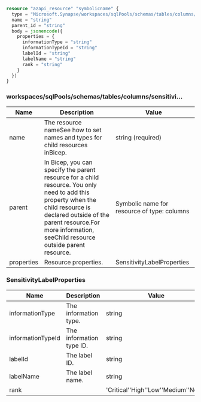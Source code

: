 ```terraform
resource "azapi_resource" "symbolicname" {
  type = "Microsoft.Synapse/workspaces/sqlPools/schemas/tables/columns/sensitivityLabels@2021-06-01"
  name = "string"
  parent_id = "string"
  body = jsonencode({
    properties = {
      informationType = "string"
      informationTypeId = "string"
      labelId = "string"
      labelName = "string"
      rank = "string"
    }
  })
}

```

### workspaces/sqlPools/schemas/tables/columns/sensitivi...

| Name | Description | Value |
|-|-|-|
| name | The resource nameSee how to set names and types for child resources inBicep. | string (required) |
| parent | In Bicep, you can specify the parent resource for a child resource. You only need to add this property when the child resource is declared outside of the parent resource.For more information, seeChild resource outside parent resource. | Symbolic name for resource of type: columns |
| properties | Resource properties. | SensitivityLabelProperties |


### SensitivityLabelProperties

| Name | Description | Value |
|-|-|-|
| informationType | The information type. | string |
| informationTypeId | The information type ID. | string |
| labelId | The label ID. | string |
| labelName | The label name. | string |
| rank |  | 'Critical''High''Low''Medium''None' |


